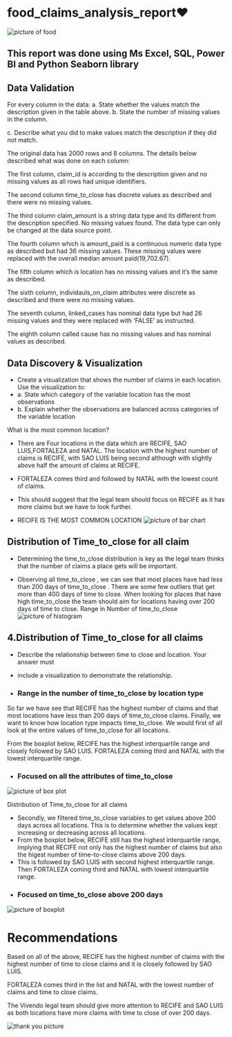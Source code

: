# food_claims_analysis_report❤
![picture of food](food_claims3.jpg)
## This report was done using Ms Excel, SQL, Power BI and Python Seaborn library
## Data Validation
For every column in the data:
 a. State whether the values match the description given in the table above. 
b. State the number of missing values in the column. 

c. Describe what you did to make values match the description if they did not match.

The original data has 2000 rows and 8 columns. The details below described what was done on each column:

The first column, claim_id is according to the description given and no missing values as all rows had unique identifiers.

The second column time_to_close has discrete values as described and there were no missing values.

The third column claim_amount is a string data type and its different from the description specified. No missing values found. The data type can only be changed at the data source point.

The fourth column which is amount_paid is a continuous numeric data type as described but had 36 missing values. These missing values were replaced with the overall median amount paid(19,702.67).

The fifth column which is location has no missing values and it’s the same as described.

The sixth column, individauls_on_claim attributes were discrete as described and there were no missing values.

The seventh column, linked_cases has nominal data type but had 26 missing values and they were replaced with ‘FALSE’ as instructed.

The eighth column called cause has no missing values and has nominal values as described.
 ## Data Discovery & Visualization 
 - Create a visualization that shows the number of claims in each location. Use the visualization to: 
 - a. State which category of the variable location has the most   observations 
 - b. Explain whether the observations are balanced across categories of the variable location

What is the most common location?
- There are Four locations in the data which are RECIFE, SAO LUIS,FORTALEZA and NATAL. 
The location with the highest number of claims is RECIFE, with SAO LUIS being second although with slightly above half the amount of claims at RECIFE.
- FORTALEZA comes third and followed by NATAL with the lowest count of claims. 
- This should suggest that the legal team should focus on RECIFE as it has more claims but we have to look further.
 
- RECIFE IS THE MOST COMMON LOCATION
 ![picture of bar chart](bar_plot.jpg)
 
 ## Distribution of Time_to_close for all claim
- Determining the time_to_close distribution is key as the legal team thinks that the number of claims a place gets will be important. 

- Observing all time_to_close , we can see that most places have had less than 200 days of time_to_close .
There are some few outliers that get more than 400 days of time to close. 
When looking for places that have high time_to_close the team should aim for locations having over 200 days of time to close.
 Range in Number of time_to_close
 ![picture of histogram](Hist_distribution.jpeg)

##  4.Distribution of Time_to_close for all claims 
 
-  Describe the relationship between time to close and location. Your answer must
- include a visualization to demonstrate the relationship.

- ### Range in the number of time_to_close by location type

So far we have see that RECIFE has the highest number of claims and that most locations have less than 200 days of time_to_close claims.
Finally, we want to know how location type impacts time_to_close. We would first of all look at the entire values of time_to_close for all locations.

From the boxplot below, RECIFE has the highest interquartile range and closely followed by SAO LUIS. FORTALEZA coming third and NATAL with the lowest interquartile range.
 - ### Focused on all the attributes of time_to_close
 ![picture of box plot](boxplot.jpeg)

 Distribution of Time_to_close for all claims 
 - Secondly, we filtered time_to_close variables to get values above 200 days across all locations. 
 This is to determine whether the values kept increasing or decreasing across all locations.
- From the boxplot below, RECIFE still has the highest interquartile range,
implying that RECIFE not only has the highest number of claims but also the higest number of time-to-close claims above 200 days.
- This is followed by SAO LUIS with second highest interquartile range. Then FORTALEZA coming third and NATAL with lowest interquartile range.
- ### Focused on time_to_close above 200 days
 ![picture of boxplot](boxplot_200.JPG)
 
 # Recommendations
 Based on all of the above, RECIFE has the highest number of claims with the highest number of time to close claims and it is closely followed by SAO LUIS.

FORTALEZA comes third in the list and NATAL with the lowest number of claims and time to close claims.

The Vivendo legal team should give more attention to RECIFE and SAO LUIS as both locations have more claims with time to close of over 200 days.
 

![thank you picture](thank_you.jpg)
